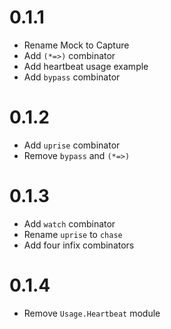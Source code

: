 # 0.1.1
* Rename Mock to Capture
* Add `(*=>)` combinator
* Add heartbeat usage example
* Add `bypass` combinator

# 0.1.2
* Add `uprise` combinator
* Remove `bypass` and `(*=>)`

# 0.1.3
* Add `watch` combinator
* Rename `uprise` to `chase`
* Add four infix combinators

# 0.1.4
* Remove `Usage.Heartbeat` module
